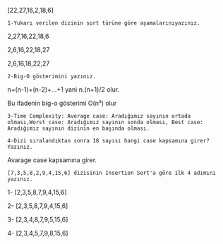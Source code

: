 [22,27,16,2,18,6]
```
1-Yukarı verilen dizinin sort türüne göre aşamalarınıyazınız.
```
2,27,16,22,18,6

2,6,16,22,18,27

2,6,16,18,22,27
```
2-Big-O gösterimini yazınız.
```
n+(n-1)+(n-2)+...+1 yani
n.(n+1)/2 olur.

Bu ifadenin big-o gösterimi O(n²) olur

```
3-Time Complexity: Average case: Aradığımız sayının ortada olması,Worst case: Aradığımız sayının sonda olması, Best case: Aradığımız sayının dizinin en başında olması.
```

```
4-Dizi sıralandıktan sonra 18 sayısı hangi case kapsamına girer? Yazınız.
```
Avarage case kapsamına girer.



```
[7,3,5,8,2,9,4,15,6] dizisinin Insertion Sort'a göre ilk 4 adımını yazınız.
```
1- [2,3,5,8,7,9,4,15,6]

2- [2,3,5,8,7,9,4,15,6]

3- [2,3,4,8,7,9,5,15,6]

4- [2,3,4,5,7,9,8,15,6]
